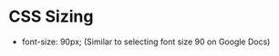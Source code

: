 <h1>CSS Sizing</h1>
<ul>
  <li>font-size: 90px; (Similar to selecting font size 90 on Google Docs)</li>
</ul>


